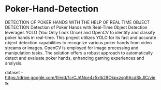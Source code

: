 # Poker-Hand-Detection
DETECTION OF POKER HANDS WITH THE HELP OF REAL TIME OBJECT DETECTION
Detection of Poker Hands with Real-Time Object Detection leverages YOLO (You Only Look Once) and OpenCV to identify and classify poker hands in real-time. This project utilizes YOLO for its fast and accurate object detection capabilities to recognize various poker hands from video streams or images. OpenCV is employed for image processing and manipulation tasks. The solution offers a robust approach to automatically detect and evaluate poker hands, enhancing gaming experiences and analysis.

dataset - https://drive.google.com/file/d/1crCJANce4z5xlb28Okpxzsp9AcdSkJlC/view
